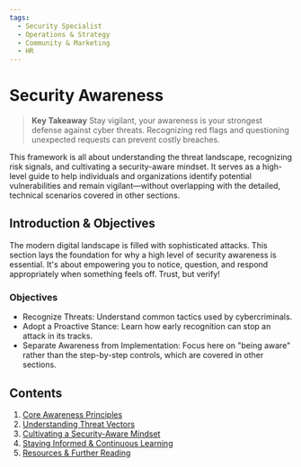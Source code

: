 ```yaml
---
tags:
  - Security Specialist
  - Operations & Strategy
  - Community & Marketing
  - HR
---
```


# Security Awareness

> **Key Takeaway**
Stay vigilant, your awareness is your strongest defense against cyber threats. Recognizing red flags and questioning unexpected requests can prevent costly breaches.

This framework is all about understanding the threat landscape, recognizing risk signals, and cultivating a security-aware mindset. It serves as a high-level guide to help individuals and organizations identify potential vulnerabilities and remain vigilant—without overlapping with the detailed, technical scenarios covered in other sections.

## Introduction & Objectives

The modern digital landscape is filled with sophisticated attacks. This section lays the foundation for why a high level of security awareness is essential. It's about empowering you to notice, question, and respond appropriately when something feels off. Trust, but verify!

### Objectives

- Recognize Threats: Understand common tactics used by cybercriminals.
- Adopt a Proactive Stance: Learn how early recognition can stop an attack in its tracks.
- Separate Awareness from Implementation: Focus here on "being aware" rather than the step-by-step controls, which are covered in other sections.

## Contents

1. [Core Awareness Principles](./core-awareness-principles.md)
2. [Understanding Threat Vectors](./understanding-threat-vectors.md)
3. [Cultivating a Security-Aware Mindset](./cultivating-a-security-aware-mindset.md)
4. [Staying Informed & Continuous Learning](./staying-informed-and-continuous-learning.md)
5. [Resources & Further Reading](./resources-and-further-reading.md)